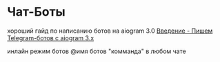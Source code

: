 Чат-Боты
========

хороший гайд по написанию ботов на aiogram 3.0
[Введение - Пишем Telegram-ботов с aiogram 3.x](https://mastergroosha.github.io/aiogram-3-guide/)

инлайн режим ботов @имя ботов "комманда" в любом чате